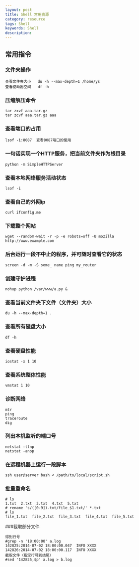 ```yaml
---
layout: post
title: Shell 常用资源
category: resource
tags: Shell
keywords: Shell
description: 
---
```



## 常用指令

### 文件夹操作
```
查看文件夹大小   du -h --max-depth=1 /home/ys
查看驱动器空间   df -h 
```

### 压缩解压命令
```
tar zxvf aaa.tar.gz
tar zcvf aaa.tar.gz aaa
```

### 查看端口的占用
```
lsof -i:8087  查看8087端口的使用
```

### 一句话实现一个HTTP服务，把当前文件夹作为根目录
```
python -m SimpleHTTPServer
```

### 查看本地网络服务活动状态
```
lsof -i
```

### 查看自己的外网ip
```
curl ifconfig.me
```

### 下载整个网站
```
wget --random-wait -r -p -e robots=off -U mozilla http://www.example.com
```

### 后台运行一段不中止的程序，并可随时查看它的状态
```
screen -d -m -S some_ name ping my_router
```

### 创建守护进程
```
nohup python /var/www/a.py &
```

### 查看当前文件夹下文件（文件夹）大小
```
du -h --max-depth=1 .
```

### 查看所有磁盘大小
```
df -h
```

### 查看硬盘性能
```
iostat -x 1 10
```

### 查看系统整体性能
```
vmstat 1 10
```
### 诊断网络
```
mtr 
ping
traceroute
dig
```

### 列出本机监听的端口号
```
netstat –tlnp
netstat -anop
```

### 在远程机器上运行一段脚本
```
ssh user@server bash < /path/to/local/script.sh
```

### 批量重命名

```
# ls
1.txt  2.txt  3.txt  4.txt  5.txt
# rename 's/([0-9]).txt/file_$1.txt/' *.txt
# ls
file_1.txt  file_2.txt  file_3.txt  file_4.txt  file_5.txt
```

###截取部分文件
```
得到行号
#grep -n '18:00:00' a.log
142825:2014-07-02 18:00:00.047  INFO XXXX
142826:2014-07-02 18:00:00.117  INFO XXXX
截取文件（指定行号到结尾）
#sed '142825,$p' a.log > b.log
```